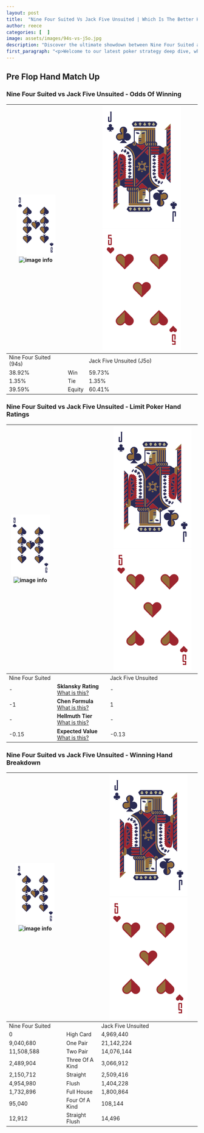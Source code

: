 ```yaml
---
layout: post
title:  "Nine Four Suited Vs Jack Five Unsuited | Which Is The Better Hand In Poker? A Complete Guide"
author: reece
categories: [  ]
image: assets/images/94s-vs-j5o.jpg
description: "Discover the ultimate showdown between Nine Four Suited and Jack Five Unsuited in poker! Uncover the odds, strategies, and scenarios where one hand triumphs over the other. Get ready to up your poker game with this thrilling analysis."
first_paragraph: "<p>Welcome to our latest poker strategy deep dive, where we're pitting two distinct hands against each other in a high-stakes showdown: Nine Four Suited vs Jack Five Unsuited.</p><p>In the dynamic world of poker, every decision counts, and knowing which hand holds the upper hand is key to your success at the table.</p><p>In this article, we'll dissect these two hands, explore the scenarios where one dominates the other, and equip you with the knowledge to make strategic choices that can tip the odds in your favor.</p><p>Get ready to unravel the intriguing dynamics of these poker hands and elevate your game to new heights.</p>"
---
```




[comment]: # (sp0)

## Pre Flop Hand Match Up

<div class="table hand-ratings" markdown="1"> 



### Nine Four Suited vs Jack Five Unsuited - Odds Of Winning


    
| ![image info](assets/images/hand1/9.png) ![image info](assets/images/hand1/4s.png) |  | ![image info](assets/images/hand2/J.png) ![image info](assets/images/hand2/5o.png) |
| -------- | -------- | -------- |
| Nine Four Suited (94s) |  | Jack Five Unsuited (J5o) |
| 38.92% | Win | 59.73% |
| 1.35% | Tie | 1.35% |
| 39.59% | Equity | 60.41% |




[comment]: # (sp1)



### Nine Four Suited vs Jack Five Unsuited - Limit Poker Hand Ratings


    
| ![image info](assets/images/hand1/9.png) ![image info](assets/images/hand1/4s.png) |  | ![image info](assets/images/hand2/J.png) ![image info](assets/images/hand2/5o.png) |
| -------- | -------- | -------- |
| Nine Four Suited |  | Jack Five Unsuited |
| - | **Sklansky Rating** [What is this?](/sklansky-rating-explained) | - |
| -1 | **Chen Formula** [What is this?](/chen-formula-explained) | 1 |
| - | **Hellmuth Tier** [What is this?](/Hellmuth-tier-explained) | - |
| -0.15 | **Expected Value** [What is this?](/expected-value-explained) | -0.13 |




[comment]: # (sp2)



### Nine Four Suited vs Jack Five Unsuited - Winning Hand Breakdown


    
| ![image info](assets/images/hand1/9.png) ![image info](assets/images/hand1/4s.png) |  | ![image info](assets/images/hand2/J.png) ![image info](assets/images/hand2/5o.png) |
| -------- | -------- | -------- |
| Nine Four Suited |  | Jack Five Unsuited |
| 0 | High Card | 4,969,440 |
| 9,040,680 | One Pair | 21,142,224 |
| 11,508,588 | Two Pair | 14,076,144 |
| 2,489,904 | Three Of A Kind | 3,066,912 |
| 2,150,712 | Straight | 2,509,416 |
| 4,954,980 | Flush | 1,404,228 |
| 1,732,896 | Full House | 1,800,864 |
| 95,040 | Four Of A Kind | 108,144 |
| 12,912 | Straight Flush | 14,496 |




[comment]: # (sp3)



</div>

[comment]: # (sp4)



[comment]: # (sp5)

